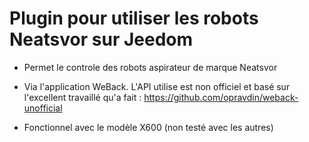 # Plugin pour utiliser les robots Neatsvor sur Jeedom

* Permet le controle des robots aspirateur de marque Neatsvor
* Via l'application WeBack. L'API utilise est non officiel et basé sur l'excellent travaillé qu'a fait : https://github.com/opravdin/weback-unofficial

* Fonctionnel avec le modèle X600 (non testé avec les autres)
